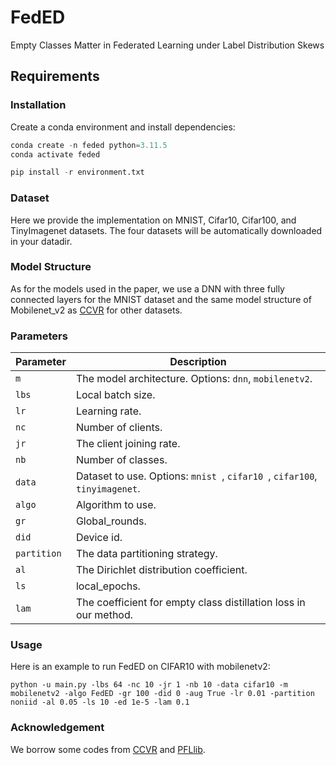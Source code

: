 # FedED

Empty Classes Matter in Federated Learning under Label Distribution Skews

## Requirements
### Installation
Create a conda environment and install dependencies:
```python
conda create -n feded python=3.11.5
conda activate feded

pip install -r environment.txt

```
### Dataset
Here we provide the implementation on MNIST, Cifar10, Cifar100, and TinyImagenet datasets. The four datasets will be automatically downloaded in your datadir.

### Model Structure
As for the models used in the paper, we use a DNN with three fully connected layers for the MNIST dataset and the same model structure of Mobilenet_v2 as [CCVR](https://arxiv.org/pdf/2106.05001) for other datasets.

### Parameters
| Parameter        | Description                                                                                           |
|------------------|-------------------------------------------------------------------------------------------------------|
| `m`              | The model architecture. Options: `dnn`, `mobilenetv2`.                                                |
| `lbs`            | Local batch size.                                                                                     |
| `lr`             | Learning rate.                                                                                        |
| `nc`             | Number of clients.                                                                                    |
| `jr`             | The client joining rate.                                                                              |
| `nb`             | Number of classes.                                                                                    |
| `data`           | Dataset to use. Options: `mnist `, `cifar10 `, `cifar100`, `tinyimagenet`.                            |
| `algo`           | Algorithm to use.                                                                                     |
| `gr`             | Global_rounds.                                                                                        |
| `did`            | Device id.                                                                                            |
| `partition`      | The data partitioning strategy.                                                                       |
| `al`             | The Dirichlet distribution coefficient.                                                               |
| `ls`             | local_epochs.                                                                                         |
| `lam `           | The coefficient for empty class distillation loss in our method.                                      |

### Usage
Here is an example to run FedED on CIFAR10 with mobilenetv2:
```
python -u main.py -lbs 64 -nc 10 -jr 1 -nb 10 -data cifar10 -m mobilenetv2 -algo FedED -gr 100 -did 0 -aug True -lr 0.01 -partition noniid -al 0.05 -ls 10 -ed 1e-5 -lam 0.1
```

### Acknowledgement
We borrow some codes from [CCVR](https://arxiv.org/pdf/2106.05001) and [PFLlib](https://github.com/TsingZ0/PFLlib).






